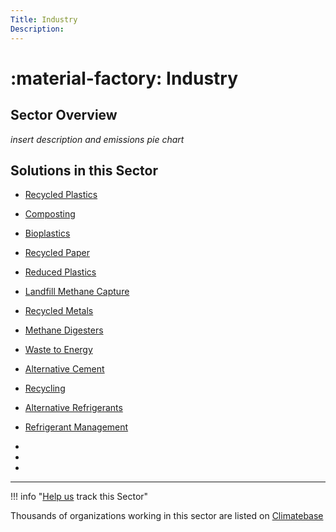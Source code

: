```yaml
---
Title: Industry
Description: 
---
```


# :material-factory: Industry

## Sector Overview

_insert description and emissions pie chart_


## Solutions in this Sector

- [Recycled Plastics](../solution-recycled-plastics)

- [Composting](../solution-composting)

- [Bioplastics](../solution-bioplastics)

- [Recycled Paper](../solution-recycled-paper)

- [Reduced Plastics](../solution-reduced-plastics)

- [Landfill Methane Capture](../solution-landfill-methane-capture)

- [Recycled Metals](../solution-recycled-metals)

- [Methane Digesters](../solution-methane-digesters)

- [Waste to Energy](../solution-waste-to-energy)

- [Alternative Cement](../solution-alternative-cement)

- [Recycling](../solution-recycling)

- [Alternative Refrigerants](../solution-alternative-refrigerants)

- [Refrigerant Management](../solution-refrigerant-management)

 -
 -
 -

---

!!! info "[Help us](../../contribute) track this Sector"

Thousands of organizations working in this sector are listed on [Climatebase](https://climatebase.org/organizations)
